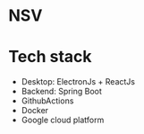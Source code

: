 # NSV

# Tech stack

- Desktop: ElectronJs + ReactJs
- Backend: Spring Boot
- GithubActions
- Docker
- Google cloud platform
